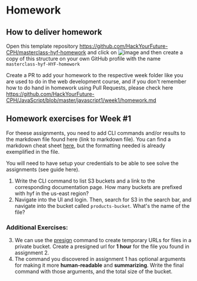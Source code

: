 # Homework

## How to deliver homework

Open this template repository https://github.com/HackYourFuture-CPH/masterclass-hyf-homework and click on ![image](https://user-images.githubusercontent.com/6642037/115988976-3796da80-a5bc-11eb-9184-554a2218b2ae.png) and then create a copy of this structure on your own GitHub profile with the name `masterclass-hyf-HYF-homework`

Create a PR to add your homework to the respective week folder like you are used to do in the web development course, and if you don't remember how to do hand in homework using Pull Requests, please check here https://github.com/HackYourFuture-CPH/JavaScript/blob/master/javascript1/week1/homework.md

## Homework exercises for Week #1

For theese assignments, you need to add CLI commands and/or results to the markdown file found here (link to markdown file). You can find a markdown cheat sheet [here](https://www.markdownguide.org/cheat-sheet/), but the formatting needed is already exemplified in the file.

You will need to have setup your credentials to be able to see solve the assignments (see guide here).

1. Write the CLI command to list S3 buckets and a link to the corresponding documentation page. How many buckets are prefixed with hyf in the us-east region?
2. Navigate into the UI and login. Then, search for S3 in the search bar, and navigate into the bucket called `products-bucket`. What's the name of the file?

### Additional Exercises:

3. We can use the [presign](https://docs.aws.amazon.com/cli/latest/reference/s3/presign.html) command to create temporary URLs for files in a private bucket. Create a presigned url for **1 hour** for the file you found in assignment 2.
4. The command you discovered in assignment 1 has optional arguments for making it more **human-readable** and **summarizing**. Write the final command with those arguments, and the total size of the bucket.
